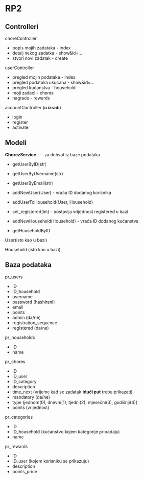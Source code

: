 # RP2
## Controlleri
choreController
* popis mojih zadataka - index
* detalj nekog zadatka - show&id=...
* stvori novi zadatak - create

userController
* pregled mojih podataka - index
* pregled podataka ukućana - show&id=...
* pregled kućanstva - household
* moji zadaci - chores
* nagrade - rewards

accountController (**u izradi**)
* login
* register
* activate

## Modeli
**ChorezService** --- za dohvat iz baze podataka
* getUserByID(str)
* getUserByUsername(str)
* getUserByEmail(str)
* addNewUser(User) - vraća ID dodanog korisnika
* addUserToHousehold(User, Household)
* set_registered(int) - postavlja vrijednost registered u bazi

* addNewHousehold(Household) - vraća ID dodanog kućanstva
* getHouseholdByID


User(isto kao u bazi)

Household (isto kao u bazi)

## Baza podataka

pr_users
* ID
* ID_household
* username
* password (hashirani)
* email
* points
* admin (da/ne)
* registration_sequence
* registered (da/ne)

pr_households
* ID
* name

pr_chores
* ID
* ID_user
* ID_category
* description
* time_next (vrijeme kad se zadatak **idući put** treba prikazati)
* mandatory (da/ne)
* type (jednom(0), dnevni(1), tjedni(2), mjesečni(3), godišnji(4))
* points (vrijednost)

pr_categories
* ID
* ID_household (kućanstvo kojem kategorije pripadaju)
* name

pr_rewards
* ID
* ID_user (kojem korisniku se prikazuju)
* description
* points_price
